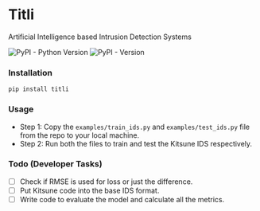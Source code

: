 # Titli
Artificial Intelligence based Intrusion Detection Systems

![PyPI - Python Version](https://img.shields.io/pypi/pyversions/titli)
![PyPI - Version](https://img.shields.io/pypi/v/titli)


### Installation
```
pip install titli
```

### Usage
- Step 1: Copy the ```examples/train_ids.py``` and ```examples/test_ids.py``` file from the repo to your local machine.
- Step 2: Run both the files to train and test the Kitsune IDS respectively.

### Todo (Developer Tasks)
- [ ] Check if RMSE is used for loss or just the difference.
- [ ] Put Kitsune code into the base IDS format.
- [ ] Write code to evaluate the model and calculate all the metrics.  
